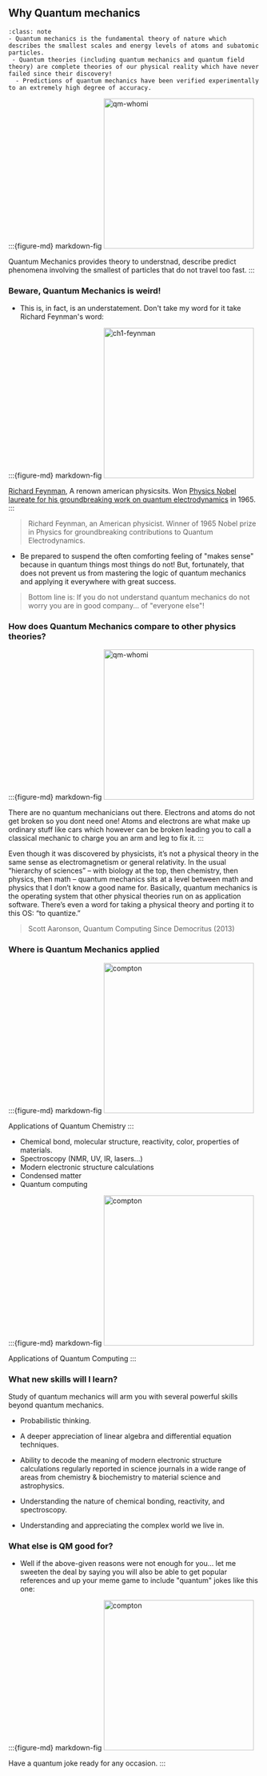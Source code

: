 
## Why Quantum mechanics

```{admonition} What you need to know
:class: note
- Quantum mechanics is the fundamental theory of nature which describes the smallest scales and energy levels of atoms and subatomic particles. 
 - Quantum theories (including quantum mechanics and quantum field theory) are complete theories of our physical reality which have never failed since their discovery!  
  - Predictions of quantum mechanics have been verified experimentally to an extremely high degree of accuracy. 
```


:::{figure-md} markdown-fig
<img src="./images/qm.png" alt="qm-whomi" class="bg-primary mb-1" width="300px">

Quantum Mechanics provides theory to understnad, describe predict phenomena involving the smallest of particles that do not travel too fast. 
:::



### Beware, Quantum Mechanics is weird! 

- This is, in fact, is an understatement. Don't take my word for it take Richard Feynman's word: 


:::{figure-md} markdown-fig
<img src="./images/feynman.png" alt="ch1-feynman" class="bg-primary mb-1" width="300px">

[Richard Feynman](https://en.wikipedia.org/wiki/Richard_Feynman), A renown american physicsits. Won [Physics Nobel laureate for his groundbreaking work on quantum electrodynamics](https://www.nobelprize.org/prizes/physics/1965/summary/) in 1965. 
:::

> Richard Feynman, an American physicist. Winner of 1965 Nobel prize in Physics for groundbreaking contributions to Quantum Electrodynamics.
 
- Be prepared to suspend the often comforting feeling of "makes sense" because in quantum things most things do not! But, fortunately, that does not prevent us from mastering the logic of quantum mechanics and applying it everywhere with great success.

> Bottom line is: If you do not understand quantum mechanics do not worry you are in good company... of "everyone else"! 

### How does Quantum Mechanics compare to other physics theories?

:::{figure-md} markdown-fig
<img src="./images/qm-joke1.jpg" alt="qm-whomi" class="bg-primary mb-1" width="300px">

There are no quantum mechanicians out there. Electrons and atoms do not get broken so you dont need one! Atoms and electrons are what make up ordinary stuff like cars which however can be broken leading you to call a classical mechanic to charge you an arm and leg to fix it. 
:::

Even though it was discovered by physicists, it’s not a physical theory in the same sense as electromagnetism or general relativity. In the usual “hierarchy of sciences” – with biology at the top, then chemistry, then physics, then math – quantum mechanics sits at a
 level between math and physics that I don’t know a good name for. Basically, quantum mechanics is the operating system that other physical theories run on as application software. There’s even a word for taking a physical theory and porting it to this OS: “to quantize.”

 > Scott Aaronson, Quantum Computing Since Democritus (2013)

### Where is Quantum Mechanics applied

:::{figure-md} markdown-fig
<img src="./images/qc-applied.png" alt="compton" class="bg-primary mb-1" width="300px">

Applications of Quantum Chemistry
:::

- Chemical bond, molecular structure, reactivity, color, properties of materials.
- Spectroscopy (NMR, UV, IR, lasers...)
- Modern electronic structure calculations
- Condensed matter 
- Quantum computing

:::{figure-md} markdown-fig
<img src="./images/qcomp-applied.jpg" alt="compton" class="bg-primary mb-1" width="300px">

Applications of Quantum Computing
:::

### What new skills will I learn?

Study of quantum mechanics will arm you with several powerful skills beyond quantum mechanics. 

- Probabilistic thinking. 

- A deeper appreciation of linear algebra and differential equation techniques. 

- Ability to decode the meaning of modern electronic structure calculations regularly reported in science journals in a wide range of areas from chemistry & biochemistry to material science and astrophysics.

- Understanding the nature of chemical bonding, reactivity, and spectroscopy.

- Understanding and appreciating the complex world we live in. 


### What else is QM good for?

- Well if the above-given reasons were not enough for you... let me sweeten the deal by saying you will also be able to get popular references and up your meme game to include "quantum" jokes like this one:


:::{figure-md} markdown-fig
<img src="./images/qm_meme.jpeg" alt="compton" class="bg-primary mb-1" width="300px">

Have a quantum joke ready for any occasion. 
:::







